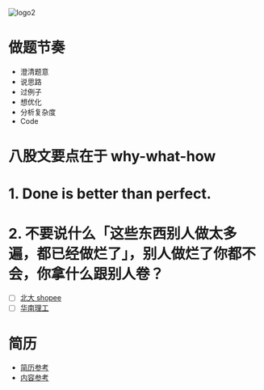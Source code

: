 ![logo2](https://user-images.githubusercontent.com/57697266/133733733-cca208d3-7d04-48a1-8e19-4b0cfa5d1b5f.png)

# 做题节奏
- 澄清题意
- 说思路
- 过例子
- 想优化
- 分析复杂度
- Code

# 八股文要点在于 why-what-how

# 1. Done is better than perfect.

# 2. 不要说什么「这些东西别人做太多遍，都已经做烂了」，别人做烂了你都不会，你拿什么跟别人卷？
- [ ] [北大 shopee](https://zhuanlan.zhihu.com/p/378807353)
- [ ] [华南理工](https://zhuanlan.zhihu.com/p/394077360)

# 简历
- [简历参考](https://zhuanlan.zhihu.com/p/261074833)
- [内容参考](https://zhuanlan.zhihu.com/p/237740524)